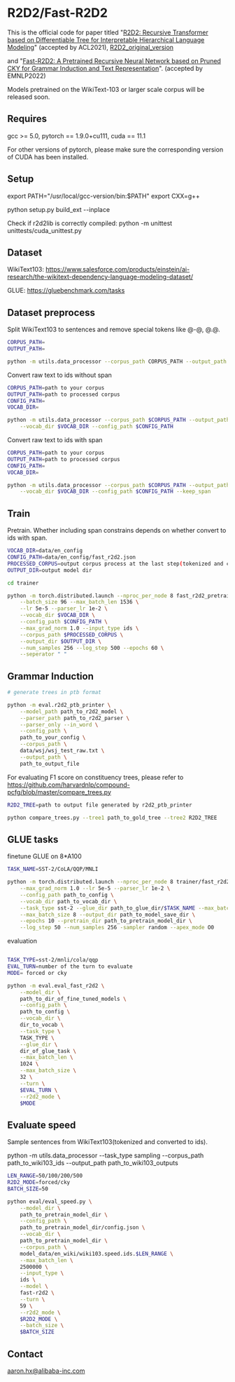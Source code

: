 # R2D2/Fast-R2D2

This is the official code for paper titled "[R2D2: Recursive Transformer based on Differentiable Tree for Interpretable Hierarchical Language Modeling](https://aclanthology.org/2021.acl-long.379/)" (accepted by ACL2021), [R2D2_original_version](https://github.com/alipay/StructuredLM_RTDT/tree/r2d2)

and "[Fast-R2D2: A Pretrained Recursive Neural Network based on Pruned CKY for Grammar Induction and Text Representation](https://arxiv.org/abs/2203.00281)". (accepted by EMNLP2022)

Models pretrained on the WikiText-103 or larger scale corpus will be released soon.

## Requires
gcc >= 5.0,
pytorch == 1.9.0+cu111,
cuda == 11.1

For other versions of pytorch, please make sure the corresponding version of CUDA has been installed.

## Setup

export PATH="/usr/local/gcc-version/bin:$PATH"
export CXX=g++

python setup.py build_ext --inplace

Check if r2d2lib is correctly compiled:
python -m unittest unittests/cuda_unittest.py

## Dataset
WikiText103: https://www.salesforce.com/products/einstein/ai-research/the-wikitext-dependency-language-modeling-dataset/

GLUE: https://gluebenchmark.com/tasks

## Dataset preprocess

Split WikiText103 to sentences and remove special tokens like @-@, @.@.
```bash
CORPUS_PATH=
OUTPUT_PATH=

python -m utils.data_processor --corpus_path CORPUS_PATH --output_path OUTPUT_PATH --task_type split
```

Convert raw text to ids without span
```bash
CORPUS_PATH=path to your corpus
OUTPUT_PATH=path to processed corpus
CONFIG_PATH=
VOCAB_DIR=

python -m utils.data_processor --corpus_path $CORPUS_PATH --output_path $OUTPUT_PATH --task_type tokenizing \
    --vocab_dir $VOCAB_DIR --config_path $CONFIG_PATH
```

Convert raw text to ids with span
```bash
CORPUS_PATH=path to your corpus
OUTPUT_PATH=path to processed corpus
CONFIG_PATH=
VOCAB_DIR=

python -m utils.data_processor --corpus_path $CORPUS_PATH --output_path $OUTPUT_PATH --task_type tokenizing \
    --vocab_dir $VOCAB_DIR --config_path $CONFIG_PATH --keep_span
```

## Train
Pretrain. Whether including span constrains depends on whether convert to ids with span.
```bash
VOCAB_DIR=data/en_config
CONFIG_PATH=data/en_config/fast_r2d2.json
PROCESSED_CORPUS=output corpus process at the last step(tokenized and converted to ids)
OUTPUT_DIR=output model dir

cd trainer

python -m torch.distributed.launch --nproc_per_node 8 fast_r2d2_pretrain.py \
    --batch_size 96 --max_batch_len 1536 \
    --lr 5e-5 --parser_lr 1e-2 \
    --vocab_dir $VOCAB_DIR \
    --config_path $CONFIG_PATH \
    --max_grad_norm 1.0 --input_type ids \
    --corpus_path $PROCESSED_CORPUS \
    --output_dir $OUTPUT_DIR \
    --num_samples 256 --log_step 500 --epochs 60 \
    --seperator " "
```

## Grammar Induction

```bash
# generate trees in ptb format

python -m eval.r2d2_ptb_printer \
    --model_path path_to_r2d2_model \
    --parser_path path_to_r2d2_parser \
    --parser_only --in_word \
    --config_path \
    path_to_your_config \
    --corpus_path \
    data/wsj/wsj_test_raw.txt \
    --output_path \
    path_to_output_file

```

For evaluating F1 score on constituency trees, please refer to https://github.com/harvardnlp/compound-pcfg/blob/master/compare_trees.py

```bash
R2D2_TREE=path to output file generated by r2d2_ptb_printer

python compare_trees.py --tree1 path_to_gold_tree --tree2 R2D2_TREE
```


## GLUE tasks

finetune GLUE on 8*A100

```bash
TASK_NAME=SST-2/CoLA/QQP/MNLI

python -m torch.distributed.launch --nproc_per_node 8 trainer/fast_r2d2_glue_trainer.py \
    --max_grad_norm 1.0 --lr 5e-5 --parser_lr 1e-2 \
    --config_path path_to_config \
    --vocab_dir path_to_vocab_dir \
    --task_type sst-2 --glue_dir path_to_glue_dir/$TASK_NAME --max_batch_len 1536 \
    --max_batch_size 8 --output_dir path_to_model_save_dir \
    --epochs 10 --pretrain_dir path_to_pretrain_model_dir \
    --log_step 50 --num_samples 256 -sampler random --apex_mode O0
```

evaluation

```bash

TASK_TYPE=sst-2/mnli/cola/qqp
EVAL_TURN=number of the turn to evaluate
MODE= forced or cky

python -m eval.eval_fast_r2d2 \
    --model_dir \
    path_to_dir_of_fine_tuned_models \
    --config_path \
    path_to_config \
    --vocab_dir \
    dir_to_vocab \
    --task_type \
    TASK_TYPE \
    --glue_dir \
    dir_of_glue_task \
    --max_batch_len \
    1024 \
    --max_batch_size \
    32 \
    --turn \
    $EVAL_TURN \
    --r2d2_mode \
    $MODE
```

## Evaluate speed

Sample sentences from WikiText103(tokenized and converted to ids).

python -m utils.data_processor --task_type sampling --corpus_path path_to_wiki103_ids --output_path path_to_wiki103_outputs

```bash
LEN_RANGE=50/100/200/500
R2D2_MODE=forced/cky
BATCH_SIZE=50

python eval/eval_speed.py \
    --model_dir \
    path_to_pretrain_model_dir \
    --config_path \
    path_to_pretrain_model_dir/config.json \
    --vocab_dir \
    path_to_pretrain_model_dir \
    --corpus_path \
    model_data/en_wiki/wiki103.speed.ids.$LEN_RANGE \
    --max_batch_len \
    2500000 \
    --input_type \
    ids \
    --model \
    fast-r2d2 \
    --turn \
    59 \
    --r2d2_mode \
    $R2D2_MODE \
    --batch_size \
    $BATCH_SIZE
```

## Contact 

aaron.hx@alibaba-inc.com
